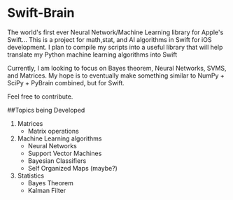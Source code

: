 Swift-Brain
==================
The world's first ever Neural Network/Machine Learning library for Apple's Swift...
This is a project for math,stat, and AI algorithms in Swift for iOS development. 
I plan to compile my scripts into a useful library that will help translate my Python machine learning algorithms into Swift

Currently, I am looking to focus on Bayes theorem, Neural Networks, SVMS, and Matrices. My hope is to eventually make something similar to NumPy + SciPy + PyBrain combined, but for Swift.

Feel free to contribute.


##Topics being Developed 
1. Matrices
    + Matrix operations
2. Machine Learning algorithms 
    +  Neural Networks
    +  Support Vector Machines
    +  Bayesian Classifiers 
    +  Self Organized Maps (maybe?)
3. Statistics
    +  Bayes Theorem
    +  Kalman Filter 
